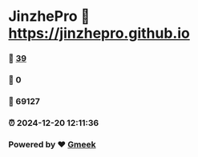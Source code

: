 # JinzhePro :link: https://jinzhepro.github.io 
### :page_facing_up: [39](https://jinzhepro.github.io/tag.html) 
### :speech_balloon: 0 
### :hibiscus: 69127 
### :alarm_clock: 2024-12-20 12:11:36 
### Powered by :heart: [Gmeek](https://github.com/Meekdai/Gmeek)
